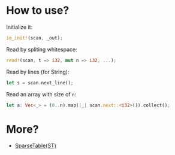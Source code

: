 # How to use?
Initialize it:  
```rust
io_init!(scan, _out);
```
Read by spliting whitespace:    
```rust
read!(scan, t => i32, mut n => i32, ...); 
```
Read by lines (for String):
```rust
let s = scan.next_line();
```
Read an array with size of `n`:  
```rust
let a: Vec<_> = (0..n).map(|_| scan.next::<i32>()).collect();
```

# More?
* [SparseTable(ST)](./ST.rs)
